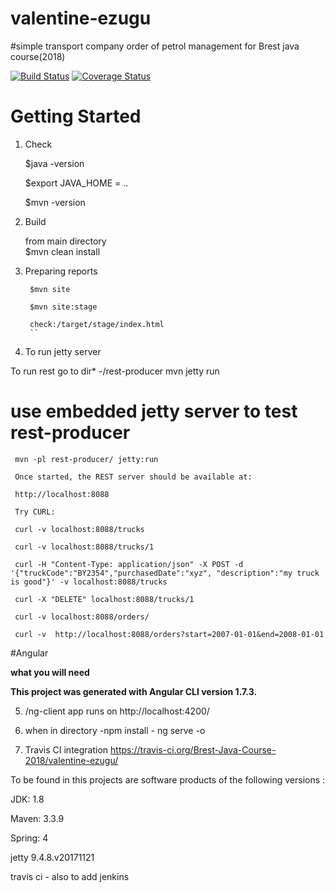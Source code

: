 # valentine-ezugu
#simple transport company order of petrol management for Brest java course(2018)

[![Build Status](https://travis-ci.org/Brest-Java-Course-2018/valentine-ezugu.svg?branch=master)](https://travis-ci.org/Brest-Java-Course-2018/valentine-ezugu)
[![Coverage Status](https://coveralls.io/repos/github/Brest-Java-Course-2018/valentine-ezugu/badge.svg)](https://coveralls.io/github/Brest-Java-Course-2018/valentine-ezugu)

# Getting Started
 1. Check  
       
    $java -version  
        
    $export JAVA_HOME = ..
        
    $mvn -version
        
2. Build
    
   from main directory     
   $mvn clean install
   
        
3. Preparing reports
      
        $mvn site
      
        $mvn site:stage
      
        check:/target/stage/index.html
        ``
4.  To run jetty server
        
   To run  rest go to dir* -/rest-producer mvn jetty run 
  
# use embedded jetty server to test rest-producer
     
     mvn -pl rest-producer/ jetty:run
     
     Once started, the REST server should be available at:
     
     http://localhost:8088
     
     Try CURL:
     
     curl -v localhost:8088/trucks
     
     curl -v localhost:8088/trucks/1
     
     curl -H "Content-Type: application/json" -X POST -d '{"truckCode":"BY2354","purchasedDate":"xyz", "description":"my truck is good"}' -v localhost:8088/trucks
     
     curl -X "DELETE" localhost:8088/trucks/1
     
     curl -v localhost:8088/orders/
      
     curl -v  http://localhost:8088/orders?start=2007-01-01&end=2008-01-01

#Angular 

  **what you will need**
    
   **This project was generated with Angular CLI version 1.7.3.**

5.  /ng-client app runs on http://localhost:4200/

6. when in directory -npm install - ng serve -o 


7.  Travis CI integration
    https://travis-ci.org/Brest-Java-Course-2018/valentine-ezugu/

To be found in this projects are software products of the following versions :

JDK: 1.8

Maven: 3.3.9

Spring: 4

jetty 9.4.8.v20171121

travis ci - also to add jenkins 
